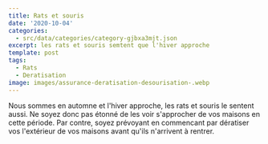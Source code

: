 ```yaml
---
title: Rats et souris
date: '2020-10-04'
categories:
  - src/data/categories/category-gjbxa3mjt.json
excerpt: les rats et souris semtent que l'hiver approche
template: post
tags:
  - Rats
  - Deratisation
image: images/assurance-deratisation-desourisation-.webp
---
```

Nous sommes en automne et l'hiver approche, les rats et souris le sentent aussi. Ne soyez donc pas étonné de les voir s'approcher de vos maisons en cette période. Par contre, soyez prévoyant en commencant par dératiser vos l'extérieur de vos maisons avant qu'ils n'arrivent à rentrer.